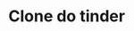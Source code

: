 # Clone do tinder
<a href="https://raw.githubusercontent.com/Klebervini49/tinder/master/assets/img/ps-clone_tinder.png"></a>
